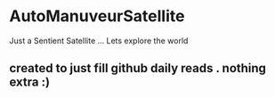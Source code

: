 # AutoManuveurSatellite
Just a Sentient Satellite ... Lets explore the world 
## created to just fill github daily reads . nothing extra :)
